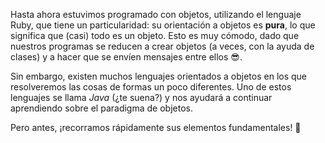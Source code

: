 Hasta ahora estuvimos programado con objetos, utilizando el lenguaje Ruby, que tiene un particularidad: su orientación a objetos es **pura**, lo que significa que (casi) todo es un objeto. Esto es muy cómodo, dado que nuestros programas se reducen a crear objetos (a veces, con la ayuda de clases) y a hacer que se envíen mensajes entre ellos :sunglasses:. 

Sin embargo, existen muchos lenguajes orientados a objetos en los que resolveremos las cosas de formas un poco diferentes.  Uno de estos lenguajes se llama _Java_ (¿te suena?) y nos ayudará a continuar aprendiendo sobre el paradigma de objetos.

Pero antes, ¡recorramos rápidamente sus elementos fundamentales! :running: